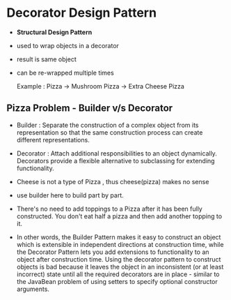 # Decorator Design Pattern
- <strong>Structural Design Pattern</strong>
- used to wrap objects in a decorator 
- result is same object 
- can be re-wrapped multiple times

    Example : Pizza -> Mushroom Pizza -> Extra Cheese Pizza


## Pizza Problem - Builder v/s Decorator

- Builder : Separate the construction of a complex object from its representation so that the same construction process can create different representations.

- Decorator : Attach additional responsibilities to an object dynamically. Decorators provide a flexible alternative to subclassing for extending functionality.

- Cheese is not a type of Pizza , thus cheese(pizza) makes no sense
- use builder here to build part by part. 

- There's no need to add toppings to a Pizza after it has been fully constructed. You don't eat half a pizza and then add another topping to it.

- In other words, the Builder Pattern makes it easy to construct an object which is extensible in independent directions at construction time, while the Decorator Pattern lets you add extensions to functionality to an object after construction time. Using the decorator pattern to construct objects is bad because it leaves the object in an inconsistent (or at least incorrect) state until all the required decorators are in place - similar to the JavaBean problem of using setters to specify optional constructor arguments.
